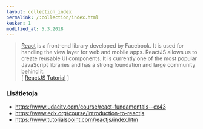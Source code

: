 ```yaml
---
layout: collection_index
permalink: /:collection/index.html
kesken: 1
modified_at: 5.3.2018
---
```

> [React](https://reactjs.org) is a front-end library developed by Facebook. It is used for handling the view layer for web and mobile apps. ReactJS allows us to create reusable UI components. It is currently one of the most popular JavaScript libraries and has a strong foundation and large community behind it.  
[ [ReactJS Tutorial](https://www.tutorialspoint.com/reactjs/index.htm) ]


### Lisätietoja

* <https://www.udacity.com/course/react-fundamentals--cx43>
* <https://www.edx.org/course/introduction-to-reactjs>
* <https://www.tutorialspoint.com/reactjs/index.htm>
